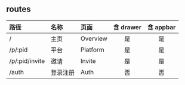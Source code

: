 ## routes

| 路径           | 名称     | 页面     | 含 drawer | 含 appbar |
| :------------- | :------- | :------- | :-------: | :-------: |
| /              | 主页     | Overview |    是     |    是     |
| /p/:pid        | 平台     | Platform |    是     |    是     |
| /p/:pid/invite | 邀请     | Invite   |    是     |    是     |
| /auth          | 登录注册 | Auth     |    否     |    否     |
